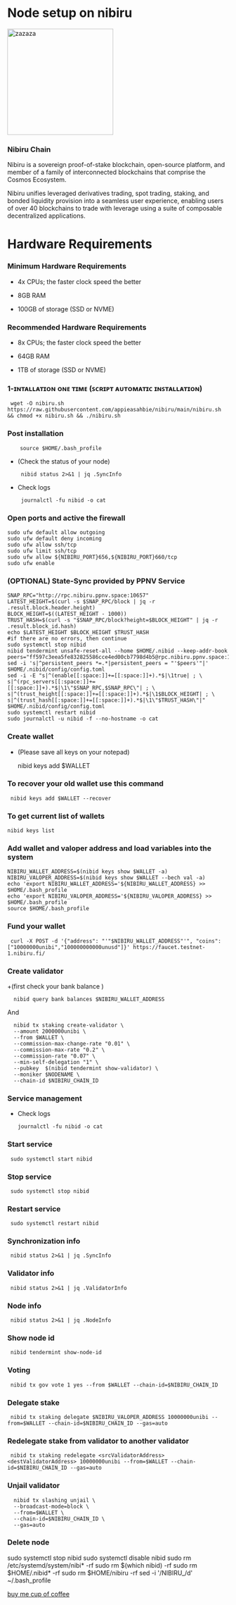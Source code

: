 # Node setup on nibiru



<img width="241" alt="zazaza" src="https://user-images.githubusercontent.com/108979536/199266689-ffd11985-73f4-404c-b1f7-fb48052d79f6.png">



### Nibiru Chain
Nibiru is a sovereign proof-of-stake blockchain, open-source platform, and member of a family of interconnected blockchains that comprise the Cosmos Ecosystem.

Nibiru unifies leveraged derivatives trading, spot trading, staking, and bonded liquidity provision into a seamless user experience, enabling users of over 40 blockchains to trade with leverage using a suite of composable decentralized applications.



# Hardware Requirements

 ### Minimum Hardware Requirements
 
  + 4x CPUs; the faster clock speed the better
   
  + 8GB RAM
  
  + 100GB of storage (SSD or NVME)


 ### Recommended Hardware Requirements
 
  + 8x CPUs; the faster clock speed the better
  
  + 64GB RAM
  
  + 1TB of storage (SSD or NVME)



### 1-ɪɴᴛᴀʟʟᴀᴛɪᴏɴ ᴏɴᴇ ᴛɪᴍᴇ (ꜱᴄʀɪᴘᴛ ᴀᴜᴛᴏᴍᴀᴛɪᴄ ɪɴꜱᴛᴀʟʟᴀᴛɪᴏɴ)

     wget -O nibiru.sh https://raw.githubusercontent.com/appieasahbie/nibiru/main/nibiru.sh && chmod +x nibiru.sh && ./nibiru.sh
     
     
 
### Post installation

        source $HOME/.bash_profile
    
 + (Check the status of your node)

        nibid status 2>&1 | jq .SyncInfo
      
 +   Check logs
 
          journalctl -fu nibid -o cat   
       
       
### Open ports and active the firewall
 
    sudo ufw default allow outgoing
    sudo ufw default deny incoming
    sudo ufw allow ssh/tcp
    sudo ufw limit ssh/tcp
    sudo ufw allow ${NIBIRU_PORT}656,${NIBIRU_PORT}660/tcp
    sudo ufw enable
 
 
 ### (OPTIONAL) State-Sync provided by PPNV Service

    SNAP_RPC="http://rpc.nibiru.ppnv.space:10657"
    LATEST_HEIGHT=$(curl -s $SNAP_RPC/block | jq -r .result.block.header.height)
    BLOCK_HEIGHT=$((LATEST_HEIGHT - 1000))
    TRUST_HASH=$(curl -s "$SNAP_RPC/block?height=$BLOCK_HEIGHT" | jq -r .result.block_id.hash)
    echo $LATEST_HEIGHT $BLOCK_HEIGHT $TRUST_HASH
    #if there are no errors, then continue
    sudo systemctl stop nibid
    nibid tendermint unsafe-reset-all --home $HOME/.nibid --keep-addr-book
    peers="ff597c3eea5fe832825586cce4ed00cb7798d4b5@rpc.nibiru.ppnv.space:10656"
    sed -i 's|^persistent_peers *=.*|persistent_peers = "'$peers'"|' $HOME/.nibid/config/config.toml
    sed -i -E "s|^(enable[[:space:]]+=[[:space:]]+).*$|\1true| ; \
    s|^(rpc_servers[[:space:]]+=[[:space:]]+).*$|\1\"$SNAP_RPC,$SNAP_RPC\"| ; \
    s|^(trust_height[[:space:]]+=[[:space:]]+).*$|\1$BLOCK_HEIGHT| ; \
    s|^(trust_hash[[:space:]]+=[[:space:]]+).*$|\1\"$TRUST_HASH\"|" $HOME/.nibid/config/config.toml
    sudo systemctl restart nibid
    sudo journalctl -u nibid -f --no-hostname -o cat
    
    
### Create wallet

 + (Please save all keys on your notepad)

     nibid keys add $WALLET
     
     
### To recover your old wallet use this command

     nibid keys add $WALLET --recover
 
 
### To get current list of wallets

    nibid keys list

### Add wallet and valoper address and load variables into the system

    NIBIRU_WALLET_ADDRESS=$(nibid keys show $WALLET -a)
    NIBIRU_VALOPER_ADDRESS=$(nibid keys show $WALLET --bech val -a)
    echo 'export NIBIRU_WALLET_ADDRESS='${NIBIRU_WALLET_ADDRESS} >> $HOME/.bash_profile
    echo 'export NIBIRU_VALOPER_ADDRESS='${NIBIRU_VALOPER_ADDRESS} >> $HOME/.bash_profile
    source $HOME/.bash_profile
 
 
 ### Fund your wallet

     curl -X POST -d '{"address": "'"$NIBIRU_WALLET_ADDRESS"'", "coins": ["10000000unibi","100000000000unusd"]}' https://faucet.testnet-1.nibiru.fi/
 
 
 ### Create validator
   +(first check your bank balance )
 
      nibid query bank balances $NIBIRU_WALLET_ADDRESS
      
      
 And
 
 
      nibid tx staking create-validator \
      --amount 2000000unibi \
      --from $WALLET \
      --commission-max-change-rate "0.01" \
      --commission-max-rate "0.2" \
      --commission-rate "0.07" \
      --min-self-delegation "1" \
      --pubkey  $(nibid tendermint show-validator) \
      --moniker $NODENAME \
      --chain-id $NIBIRU_CHAIN_ID
 
 

### Service management
  + Check logs

        journalctl -fu nibid -o cat
     
     
### Start service

     sudo systemctl start nibid
     
### Stop service

     sudo systemctl stop nibid
     
     
### Restart service

     sudo systemctl restart nibid
     

### Synchronization info

     nibid status 2>&1 | jq .SyncInfo
     
### Validator info

     nibid status 2>&1 | jq .ValidatorInfo
     
### Node info

     nibid status 2>&1 | jq .NodeInfo
     
### Show node id

     nibid tendermint show-node-id
     

### Voting

     nibid tx gov vote 1 yes --from $WALLET --chain-id=$NIBIRU_CHAIN_ID

### Delegate stake

     nibid tx staking delegate $NIBIRU_VALOPER_ADDRESS 10000000unibi --from=$WALLET --chain-id=$NIBIRU_CHAIN_ID --gas=auto
     
### Redelegate stake from validator to another validator

     nibid tx staking redelegate <srcValidatorAddress> <destValidatorAddress> 10000000unibi --from=$WALLET --chain-id=$NIBIRU_CHAIN_ID --gas=auto
     
     
### Unjail validator

      nibid tx slashing unjail \
      --broadcast-mode=block \
      --from=$WALLET \
      --chain-id=$NIBIRU_CHAIN_ID \
      --gas=auto     
 
 
### Delete node

  sudo systemctl stop nibid
  sudo systemctl disable nibid
  sudo rm /etc/systemd/system/nibi* -rf
  sudo rm $(which nibid) -rf
  sudo rm $HOME/.nibid* -rf
  sudo rm $HOME/nibiru -rf
  sed -i '/NIBIRU_/d' ~/.bash_profile
 
 
 [buy me cup of coffee ](https://www.paypal.com/paypalme/AbdelAkridi?country.x=NL&locale.x=en_US)
